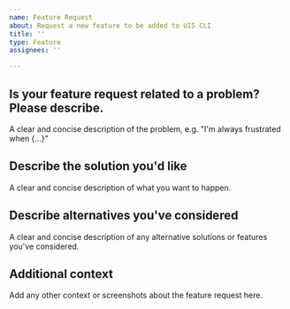 ```yaml
---
name: Feature Request
about: Request a new feature to be added to UI5 CLI
title: ''
type: Feature
assignees: ''

---
```


<!--
Hey there 👋 Please also have a look at our guidelines on feature requests:
https://github.com/SAP/ui5-tooling/blob/main/CONTRIBUTING.md#-feature-requests
-->

## Is your feature request related to a problem? Please describe.
A clear and concise description of the problem, e.g. "I'm always frustrated when {...}"

## Describe the solution you'd like
A clear and concise description of what you want to happen.

## Describe alternatives you've considered
A clear and concise description of any alternative solutions or features you've considered.

## Additional context
Add any other context or screenshots about the feature request here.
